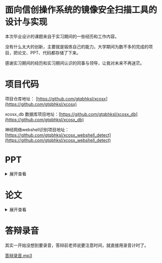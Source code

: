 # 面向信创操作系统的镜像安全扫描工具的设计与实现

本次毕业设计的课题来自于实习期间的一些经历和工作内容。

没有什么太大的创新，主要就是锻炼自己的能力。大学期间为数不多的完成的项目，把论文、PPT、代码都存储了下来。

感谢实习期间的经历和实习期间认识的同事与领导，让我对未来不再迷茫。

# 项目代码

项目仓库地址： [https://github.com/gtqbhksl/xcosx](https://github.com/gtqbhksl/xcosx)

xcosx_db 数据库项目地址：[https://github.com/gtqbhksl/xcosx_db](https://github.com/gtqbhksl/xcosx_db) 

神经网络webshell识别项目地址：[https://github.com/gtqbhksl/xcosx_webshell_detect](https://github.com/gtqbhksl/xcosx_webshell_detect)

# PPT
<details>
<summary>展开查看</summary>
<pre><code>

![](/ppt/212211_result_rotated_001.jpg)
![](/ppt/212211_result_rotated_002.jpg)
![](/ppt/212211_result_rotated_003.jpg)
![](/ppt/212211_result_rotated_004.jpg)
![](/ppt/212211_result_rotated_005.jpg)
![](/ppt/212211_result_rotated_006.jpg)
![](/ppt/212211_result_rotated_007.jpg)
![](/ppt/212211_result_rotated_008.jpg)
![](/ppt/212211_result_rotated_009.jpg)
![](/ppt/212211_result_rotated_010.jpg)
![](/ppt/212211_result_rotated_011.jpg)
![](/ppt/212211_result_rotated_012.jpg)
![](/ppt/212211_result_rotated_013.jpg)
![](/ppt/212211_result_rotated_014.jpg)
![](/ppt/212211_result_rotated_015.jpg)
![](/ppt/212211_result_rotated_016.jpg)
![](/ppt/212211_result_rotated_017.jpg)
![](/ppt/212211_result_rotated_018.jpg)
![](/ppt/212211_result_rotated_019.jpg)
![](/ppt/212211_result_rotated_020.jpg)
![](/ppt/212211_result_rotated_021.jpg)
![](/ppt/212211_result_rotated_022.jpg)
![](/ppt/212211_result_rotated_023.jpg)
![](/ppt/212211_result_rotated_024.jpg)
![](/ppt/212211_result_rotated_025.jpg)
![](/ppt/212211_result_rotated_026.jpg)
![](/ppt/212211_result_rotated_027.jpg)
![](/ppt/212211_result_rotated_028.jpg)
![](/ppt/212211_result_rotated_029.jpg)
![](/ppt/212211_result_rotated_030.jpg)
![](/ppt/212211_result_rotated_031.jpg)
![](/ppt/212211_result_rotated_032.jpg)
![](/ppt/212211_result_rotated_033.jpg)
![](/ppt/212211_result_rotated_034.jpg)

</code></pre>
</details>


# 论文
<details>
<summary>展开查看</summary>
<pre><code>

![](/pdf/203858_result_rotated_001.jpg)
![](/pdf/203858_result_rotated_002.jpg)
![](/pdf/203858_result_rotated_003.jpg)
![](/pdf/203858_result_rotated_004.jpg)
![](/pdf/203858_result_rotated_005.jpg)
![](/pdf/203858_result_rotated_006.jpg)
![](/pdf/203858_result_rotated_007.jpg)
![](/pdf/203858_result_rotated_008.jpg)
![](/pdf/203858_result_rotated_009.jpg)
![](/pdf/203858_result_rotated_010.jpg)
![](/pdf/203858_result_rotated_011.jpg)
![](/pdf/203858_result_rotated_012.jpg)
![](/pdf/203858_result_rotated_013.jpg)
![](/pdf/203858_result_rotated_014.jpg)
![](/pdf/203858_result_rotated_015.jpg)
![](/pdf/203858_result_rotated_016.jpg)
![](/pdf/203858_result_rotated_017.jpg)
![](/pdf/203858_result_rotated_018.jpg)
![](/pdf/203858_result_rotated_019.jpg)
![](/pdf/203858_result_rotated_020.jpg)
![](/pdf/203858_result_rotated_021.jpg)
![](/pdf/203858_result_rotated_022.jpg)
![](/pdf/203858_result_rotated_023.jpg)
![](/pdf/203858_result_rotated_024.jpg)
![](/pdf/203858_result_rotated_025.jpg)
![](/pdf/203858_result_rotated_026.jpg)
![](/pdf/203858_result_rotated_027.jpg)
![](/pdf/203858_result_rotated_028.jpg)
![](/pdf/203858_result_rotated_029.jpg)
![](/pdf/203858_result_rotated_030.jpg)
![](/pdf/203858_result_rotated_031.jpg)
![](/pdf/203858_result_rotated_032.jpg)
![](/pdf/203858_result_rotated_033.jpg)
![](/pdf/203858_result_rotated_034.jpg)
![](/pdf/203858_result_rotated_035.jpg)
![](/pdf/203858_result_rotated_036.jpg)
![](/pdf/203858_result_rotated_037.jpg)
![](/pdf/203858_result_rotated_038.jpg)
![](/pdf/203858_result_rotated_039.jpg)
![](/pdf/203858_result_rotated_040.jpg)
![](/pdf/203858_result_rotated_041.jpg)
![](/pdf/203858_result_rotated_042.jpg)
![](/pdf/203858_result_rotated_043.jpg)
![](/pdf/203858_result_rotated_044.jpg)
![](/pdf/203858_result_rotated_045.jpg)
![](/pdf/203858_result_rotated_046.jpg)

</code></pre>
</details>



# 答辩录音

其实一开始没想到要录音，答辩前老师说要注意时间，就直接用录音计时了。

[答辩录音.mp3](/mp3/答辩录音.mp3)

